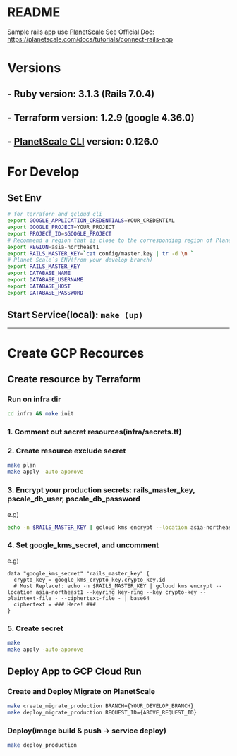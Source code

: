# README

Sample rails app use [PlanetScale](https://planetscale.com/)
See Official Doc: https://planetscale.com/docs/tutorials/connect-rails-app

# Versions
## - Ruby version: 3.1.3 (Rails 7.0.4)
## - Terraform version: 1.2.9 (google 4.36.0)
## - [PlanetScale CLI](https://github.com/planetscale) version: 0.126.0

# For Develop
## Set Env
```sh
# for terraforn and gcloud cli
export GOOGLE_APPLICATION_CREDENTIALS=YOUR_CREDENTIAL
export GOOGLE_PROJECT=YOUR_PROJECT
export PROJECT_ID=$GOOGLE_PROJECT
# Recommend a region that is close to the corresponding region of Planet Scale
export REGION=asia-northeast1
export RAILS_MASTER_KEY=`cat config/master.key | tr -d \n `
# Planet Scale`s ENV(from your develop branch)
export RAILS_MASTER_KEY
export DATABASE_NAME
export DATABASE_USERNAME
export DATABASE_HOST
export DATABASE_PASSWORD
```
## Start Service(local): `make (up) `
---
# Create GCP Recources
## Create resource by Terraform
### Run on infra dir
```sh
cd infra && make init
```

### 1. Comment out secret resources(infra/secrets.tf)

### 2. Create resource exclude secret
```sh
make plan
make apply -auto-approve
```
### 3. Encrypt your production secrets: rails_master_key, pscale_db_user, pscale_db_password
e.g)
```sh
echo -n $RAILS_MASTER_KEY | gcloud kms encrypt --location asia-northeast1 --keyring ring1 --key crypto1 --plaintext-file - --ciphertext-file - | base64
```
### 4. Set google_kms_secret, and uncomment
e.g)
```hcl
data "google_kms_secret" "rails_master_key" {
  crypto_key = google_kms_crypto_key.crypto_key.id
  # Must Replace!: echo -n $RAILS_MASTER_KEY | gcloud kms encrypt --location asia-northeast1 --keyring key-ring --key crypto-key --plaintext-file - --ciphertext-file - | base64
  ciphertext = ### Here! ###
}
```
### 5. Create secret
```sh
make
make apply -auto-approve
```

## Deploy App to GCP Cloud Run
### Create and Deploy Migrate on PlanetScale
```sh
make create_migrate_production BRANCH={YOUR_DEVELOP_BRANCH}
make deploy_migrate_production REQUEST_ID={ABOVE_REQUEST_ID}
```
### Deploy(image build & push -> service deploy)
```sh
make deploy_production
```
